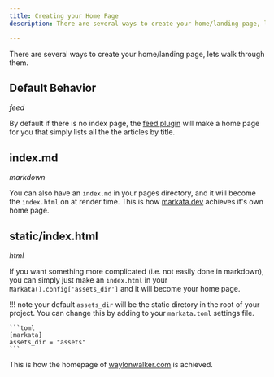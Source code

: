 ```yaml
---
title: Creating your Home Page
description: There are several ways to create your home/landing page, lets walk through them.

---
```


There are several ways to create your home/landing page, lets walk through
them.

## Default Behavior
_feed_

By default if there is no index page, the [feed
plugin](/markata/plugins/feeds/) will make a home page for you that simply
lists all the the articles by title.

## index.md
_markdown_

You can also have an `index.md` in your pages directory, and it will become the
`index.html` on at render time.  This is how [markata.dev](https://markata.dev)
achieves it's own home page.

## static/index.html
_html_

If you want something more complicated (i.e. not easily done in markdown), you
can simply just make an `index.html` in your `Markata().config['assets_dir']`
and it will become your home page. 

!!! note
    your default `assets_dir` will be the static diretory in the root of your
    project.  You can change this by adding to your `markata.toml` settings
    file.

    ```toml
    [markata]
    assets_dir = "assets"
    ```

This is how the homepage of [waylonwalker.com](https://waylonwalker.com) is achieved.


